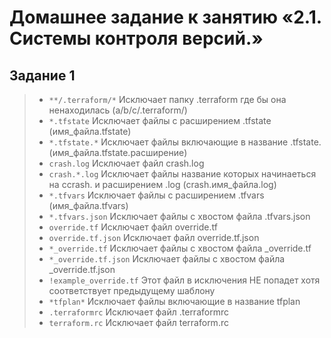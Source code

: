 # Домашнее задание к занятию «2.1. Системы контроля версий.»

## Задание 1
>+ `**/.terraform/*` Исключает папку .terraform где бы она ненаходилась (a/b/c/.terraform/)
>+ `*.tfstate` Исключает файлы с расширением .tfstate (имя_файла.tfstate)
>+ `*.tfstate.*` Исключает файлы включающие в название .tfstate. (имя_файла.tfstate.расширение)
>+ `crash.log` Исключает файл crash.log
>+ `crash.*.log` Исключает файлы название которых начинаеться на сcrash. и расширением .log (crash.имя_файла.log)
>+ `*.tfvars` Исключает файлы с расширением .tfvars (имя_файла.tfvars)
>+ `*.tfvars.json` Исключает файлы с хвостом файла .tfvars.json
>+ `override.tf` Исключает файл override.tf
>+ `override.tf.json` Исключает файл override.tf.json
>+ `*_override.tf` Исключает файлы с хвостом файла _override.tf
>+ `*_override.tf.json` Исключает файлы с хвостом файла _override.tf.json
>+ `!example_override.tf` Этот файл в исключения НЕ попадет хотя соответствует предыдущему шаблону
>+ `*tfplan*` Исключает файлы включающие в название tfplan
>+ `.terraformrc` Исключает файл .terraformrc
>+ `terraform.rc` Исключает файл terraform.rc